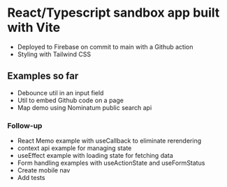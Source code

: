 # React/Typescript sandbox app built with Vite

- Deployed to Firebase on commit to main with a Github action
- Styling with Tailwind CSS

## Examples so far

- Debounce util in an input field
- Util to embed Github code on a page
- Map demo using Nominatum public search api

### Follow-up

- React Memo example with useCallback to eliminate rerendering
- context api example for managing state
- useEffect example with loading state for fetching data
- Form handling examples with useActionState and useFormStatus
- Create mobile nav
- Add tests
